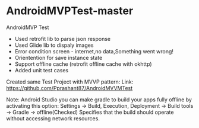 # AndroidMVPTest-master

AndroidMVP Test
- Used retrofit lib to parse json response
- Used Glide lib to dispaly images
- Error condition screen - internet,no data,Something went wrong!
- Orientention for save instance state
- Support offline cache (retrofit offline cache with okhttp)
- Added unit test cases

Created same Test Project with MVVP pattern:
Link: https://github.com/Pprashant87/AndroidMVVMTest

Note:
Android Studio you can make gradle to build your apps fully offline by activating this option:
Settings -> Build, Execution, Deployment -> Build tools -> Gradle -> offline(Checked)
Specifies that the build should operate without accessing network resources. 


